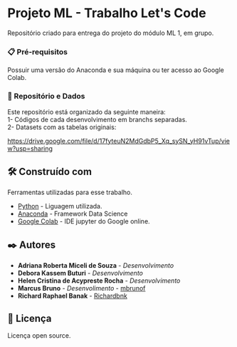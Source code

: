 # Projeto ML - Trabalho Let's Code
Repositório criado para entrega do projeto do módulo ML 1, em grupo.

### 📋 Pré-requisitos

Possuir uma versão do Anaconda e sua máquina ou ter acesso ao Google Colab.

### 🔧 Repositório e Dados

Este repositório está organizado da seguinte maneira:    <br/>
1- Códigos de cada desenvolvimento em branchs separadas. <br/>
2- Datasets com as tabelas originais: 

https://drive.google.com/file/d/17fyteuN2MdGdbP5_Xq_sySN_yH91vTup/view?usp=sharing

## 🛠️ Construído com

Ferramentas utilizadas para esse trabalho.

* [Python](https://www.python.org/) - Liguagem utilizada.
* [Anaconda](https://www.anaconda.com/) - Framework Data Science
* [Google Colab](https://colab.research.google.com/notebooks/welcome.ipynb?hl=pt-BR) - IDE jupyter do Google online.
 
## ✒️ Autores

* **Adriana Roberta Miceli de Souza**   - *Desenvolvimento* 
* **Debora Kassem Buturi**              - *Desenvolvimento* 
* **Helen Cristina de Acypreste Rocha** - *Desenvolvimento* 
* **Marcus Bruno** - *Desenvolimento*   - [mbrunof](https://github.com/mbrunof)
* **Richard Raphael Banak**             - [Richardbnk](https://github.com/Richardbnk)

## 📄 Licença

Licença open source.

